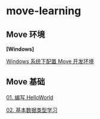 # move-learning

## Move 环境
**[Windows]**

[Windows 系统下配置 Move 开发环境](./doc/00-installation-win.md)



## Move 基础

[01. 编写 HelloWorld](./doc/01-hello-world.md)

[02. 基本数据类型学习](./doc/02-move-basic-1.md)